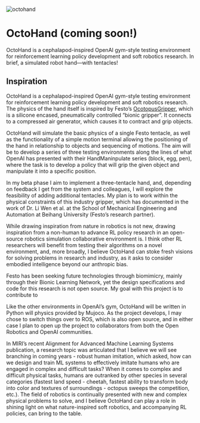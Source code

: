 ![octohand](https://github.com/SioKCronin/akko/blob/master/media/akko.jpg)

# OctoHand (coming soon!)

OctoHand is a cephalapod-inspired OpenAI gym-style testing environment for reinforcement learning policy development and soft robotics research. In brief, a simulated robot hand—with tentacles! 

## Inspiration

OctoHand is a cephalapod-inspired OpenAI gym-style testing environment for reinforcement learning policy development and soft robotics research. The physics of the hand itself is inspired by Festo’s [OcotopusGripper](https://www.festo.com/group/en/cms/12745.htm), which is a silicone encased, pneumatically controlled “bionic gripper”. It connects to a compressed air generator, which causes it to contract and grip objects. 

OctoHand will simulate the basic physics of a single Festo tentacle, as well as the functionality of a simple motion terminal allowing the positioning of the hand in relationship to objects and sequencing of motions. The aim will be to develop a series of three testing environments along the lines of what OpenAI has presented with their HandManinpulate series (block, egg, pen), where the task is to develop a policy that will grip the given object and manipulate it into a specific position. 

In my beta phase I aim to implement a three-tentacle hand, and, depending on feedback I get from the system and colleagues, I will explore the feasibility of adding additional tentacles. My plan is to work within the physical constraints of this industry gripper, which has documented in the work of Dr. Li Wen et al. at the School of Mechanical Engineering and Automation at Beihang University (Festo’s research partner). 

While drawing inspiration from nature in robotics is not new, drawing inspiration from a non-human to advance RL policy research in an open-source robotics simulation collaborative environment is. I think other RL researchers will benefit from testing their algorithms on a novel environment, and, more broadly, I believe OctoHand can stoke fresh visions for solving problems in research and industry, as it asks to consider embodied intelligence beyond our anthropic bias. 

Festo has been seeking future technologies through biomimicry, mainly through their Bionic Learning Network, yet the design specifications and code for this research is not open source. My goal with this project is to contribute to 

Like the other environments in OpenAI’s gym, OctoHand will be written in Python will physics provided by Mujoco. As the project develops, I may chose to switch things over to ROS, which is also open source, and in either case I plan to open up the project to collaborators from both the Open Robotics and OpenAI communities. 

In MIRI’s recent Alignment for Advanced Machine Learning Systems publication, a research topic was articulated that I believe we will see branching in coming years - robust human imitation, which asked, how can we design and train ML systems to effectively imitate humans who are engaged in complex and difficult tasks? When it comes to complex and difficult physical tasks, humans are outranked by other species in several categories (fastest land speed - cheetah, fastest ability to transform body into color and textures of surroundings - octopus sweeps the competition, etc.). The field of robotics is continually presented with new and complex physical problems to solve, and I believe OctoHand can play a role in shining light on what nature-inspired soft robotics, and accompanying RL policies, can bring to the table. 

